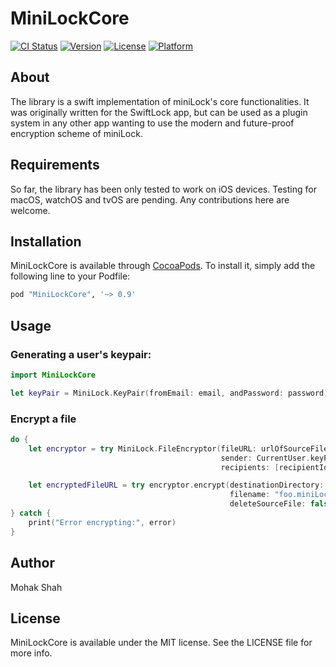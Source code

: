 # MiniLockCore
[![CI Status](http://img.shields.io/travis/mohakshah/MiniLockCore.svg?style=flat)](https://travis-ci.org/mohakshah/MiniLockCore)
[![Version](https://img.shields.io/cocoapods/v/MiniLockCore.svg?style=flat)](http://cocoapods.org/pods/MiniLockCore)
[![License](https://img.shields.io/cocoapods/l/MiniLockCore.svg?style=flat)](http://cocoapods.org/pods/MiniLockCore)
[![Platform](https://img.shields.io/cocoapods/p/MiniLockCore.svg?style=flat)](http://cocoapods.org/pods/MiniLockCore)

## About

The library is a swift implementation of miniLock's core functionalities. It was originally written for the SwiftLock app, but can be used as a plugin system in any other app wanting to use the modern and future-proof encryption scheme of miniLock.

## Requirements

So far, the library has been only tested to work on iOS devices. Testing for macOS, watchOS and tvOS are pending. Any contributions here are welcome.

## Installation

MiniLockCore is available through [CocoaPods](http://cocoapods.org). To install
it, simply add the following line to your Podfile:

```ruby
pod "MiniLockCore", '~> 0.9'
```

## Usage

### Generating a user's keypair:

```swift
import MiniLockCore

let keyPair = MiniLock.KeyPair(fromEmail: email, andPassword: password)!
```
### Encrypt a file

```swift
do {
    let encryptor = try MiniLock.FileEncryptor(fileURL: urlOfSourceFile,
                                               sender: CurrentUser.keyPair!,
                                               recipients: [recipientId1, recipientId2] )

    let encryptedFileURL = try encryptor.encrypt(destinationDirectory: urlOfDestinationDirectory,
                                                 filename: "foo.miniLock",
                                                 deleteSourceFile: false)
} catch {
    print("Error encrypting:", error)
}
```

## Author

Mohak Shah

## License

MiniLockCore is available under the MIT license. See the LICENSE file for more info.
